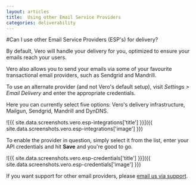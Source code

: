 ```yaml
---
layout: articles
title:  Using other Email Service Providers
categories: deliverability
---
```


#Can I use other Email Service Providers (ESP's) for delivery?

By default, Vero will handle your delivery for you, optimized to ensure your emails reach your users.

Vero also allows you to send your emails via some of your favourite transactional email providers, such as Sendgrid and Mandrill.

To use an alternate provider (and not Vero's default setup), visit *Settings > Email Delivery* and enter the appropriate credentials.

Here you can currently select five options: Vero's delivery infrastructure, Mailgun, Sendgrid, Mandrill and DynDNS.

![{{ site.data.screenshots.vero.esp-integrations['title'] }}]({{ site.data.screenshots.vero.esp-integrations['image'] }})

To enable the provider in question, simply select it from the list, enter your API credentials and hit **Save** and you're good to go.

![{{ site.data.screenshots.vero.esp-credentials['title'] }}]({{ site.data.screenshots.vero.esp-credentials['image'] }})

If you want support for other email providers, please [email us via support](mailto:support@getvero.com).